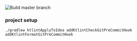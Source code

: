 ![Build master branch](https://github.com/puni-tw/kotlin-common/workflows/Build%20master%20branch/badge.svg)


### project setup

```
./gradlew ktlintApplyToIdea addKtlintCheckGitPreCommitHook addKtlintFormatGitPreCommitHook
```
